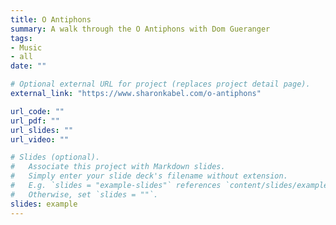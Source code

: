 ```yaml
---
title: O Antiphons
summary: A walk through the O Antiphons with Dom Gueranger
tags:
- Music
- all
date: ""

# Optional external URL for project (replaces project detail page).
external_link: "https://www.sharonkabel.com/o-antiphons"

url_code: ""
url_pdf: ""
url_slides: ""
url_video: ""

# Slides (optional).
#   Associate this project with Markdown slides.
#   Simply enter your slide deck's filename without extension.
#   E.g. `slides = "example-slides"` references `content/slides/example-slides.md`.
#   Otherwise, set `slides = ""`.
slides: example
---
```


